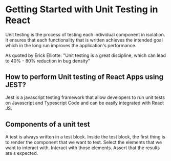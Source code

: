 # Getting Started with Unit Testing in React

Unit testing is the process of testing each individual component in isolation.
It ensures that each functionality that is written achieves the intended goal which in the long run improves the application's performance.

As quoted by Erick Elliotte: "Unit testing is a great discipline, which can lead to 40% - 80% reduction in bug density" 

## How to perform Unit testing of React Apps using JEST?
Jest is a javascript testing framework that allow developers to run unit tests on Javascript and Typescript 
Code and can be easily integrated with React JS.

## Components of a unit test
A test is always written in a test block.
Inside the test block, the first thing is to render the component that we want to test.
Select the elements that we want to interact with.
Interact with those elements.
Assert that the results are s expected.

